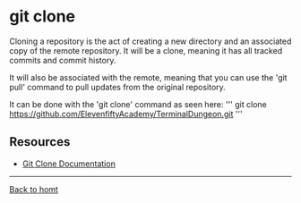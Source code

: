 # git clone

Cloning a repository is the act of creating a new directory and an associated copy of the remote repository. It will be a clone, meaning it has all tracked commits and commit history.

It will also be associated with the remote, meaning that you can use the 'git pull' command to pull updates from the original repository.

It can be done with the 'git clone' command as seen here:
'''
git clone https://github.com/ElevenfiftyAcademy/TerminalDungeon.git
'''

## Resources

- [Git Clone Documentation](https://git-scm.com/docs/git-clone)

---

[Back to homt](../README.md)

